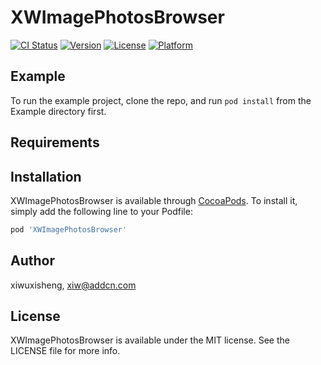 # XWImagePhotosBrowser

[![CI Status](https://img.shields.io/travis/xiwuxisheng/XWImagePhotosBrowser.svg?style=flat)](https://travis-ci.org/xiwuxisheng/XWImagePhotosBrowser)
[![Version](https://img.shields.io/cocoapods/v/XWImagePhotosBrowser.svg?style=flat)](https://cocoapods.org/pods/XWImagePhotosBrowser)
[![License](https://img.shields.io/cocoapods/l/XWImagePhotosBrowser.svg?style=flat)](https://cocoapods.org/pods/XWImagePhotosBrowser)
[![Platform](https://img.shields.io/cocoapods/p/XWImagePhotosBrowser.svg?style=flat)](https://cocoapods.org/pods/XWImagePhotosBrowser)

## Example

To run the example project, clone the repo, and run `pod install` from the Example directory first.

## Requirements

## Installation

XWImagePhotosBrowser is available through [CocoaPods](https://cocoapods.org). To install
it, simply add the following line to your Podfile:

```ruby
pod 'XWImagePhotosBrowser'
```

## Author

xiwuxisheng, xiw@addcn.com

## License

XWImagePhotosBrowser is available under the MIT license. See the LICENSE file for more info.
